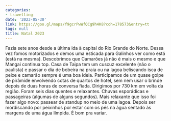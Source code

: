 ```yaml
---
categories:
- travelling
date: '2023-05-30'
link: https://goo.gl/maps/f9gcrPwWfQCg9h4K8?coh=178573&entry=tt
tags: null
title: Natal 2023
---
```


Fazia sete anos desde a última ida à capital do Rio Grande do Norte. Dessa vez fomos motorizados e demos uma esticada para Galinhos ver como está (está na mesma). Descobrimos que Camarões já não é mais o mesmo e que Mangai continua top. Casa de Taipa tem um cuscuz excelente (não o paulista) e passar o dia de bobeira na praia ou na lagoa beliscando isca de peixe e camarão sempre é uma boa ideia. Participamos de um quase golpe de pirâmide envolvendo cotas de quartos de hotel, sem nem usar o brinde depois de duas horas de conversa fiada. Dirigimos por 730 km em volta da região. Foram seis dias quentes e relaxantes. Chuvas esporádicas e passageiras (algumas de alguns segundos). Mais relaxante que isso foi fazer algo novo: passear de standup no meio de uma lagoa. Depois ser mordiscando por peixinhos por estar com os pés na água sentado às margens de uma água límpida. É bom pra variar.